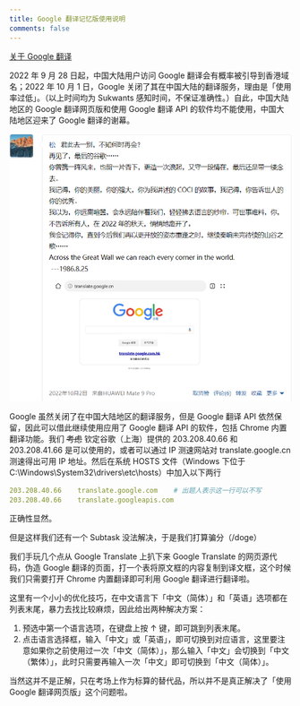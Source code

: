 ```yaml
---
title: Google 翻译记忆版使用说明
comments: false
---
```



[关于 Google 翻译](https://translate.google.com/about/?hl=zh-CN)

2022 年 9 月 28 日起，中国大陆用户访问 Google 翻译会有概率被引导到香港域名；2022 年 10 月 1 日，Google 关闭了其在中国大陆的翻译服务，理由是「使用率过低」。（以上时间均为 Sukwants 感知时间，不保证准确性。）自此，中国大陆地区的 Google 翻译网页版和使用 Google 翻译 API 的软件均不能使用，中国大陆地区迎来了 Google 翻译的谢幕。

<img src="./goodbye.png" alt="再见，Google 翻译">

Google 虽然关闭了在中国大陆地区的翻译服务，但是 Google 翻译 API 依然保留，因此可以借此继续使用应用了 Google 翻译 API 的软件，包括 Chrome 内置翻译功能。我们 ~~考虑~~ 钦定谷歌（上海）提供的 203.208.40.66 和 203.208.41.66 是可以使用的，或者可以通过 IP 测速网站对 translate.google.cn 测速得出可用 IP 地址。然后在系统 HOSTS 文件（Windows 下位于 C:\Windows\System32\drivers\etc\hosts）中加入以下两行

```yml
203.208.40.66    translate.google.com    # 出题人表示这一行可以不写
203.208.40.66    translate.googleapis.com
```

正确性显然。

但是这样我们还有一个 Subtask 没法解决，于是我们打算骗分（/doge）

我们手玩几个点从 Google Translate 上扒下来 Google Translate 的网页源代码，伪造 Google 翻译的页面，打一个表将原文框的内容复制到译文框，这个时候我们只需要打开 Chrome 内置翻译即可利用 Google 翻译进行翻译啦。

这里有一个小小的优化技巧，在中文语言下「中文（简体）」和「英语」选项都在列表末尾，暴力去找比较麻烦，因此给出两种解决方案：

  1. 预选中第一个语言选项，在键盘上按 ↑ 键，即可跳到列表末尾。
  2. 点击语言选择框，输入「中文」或「英语」，即可切换到对应语言，这里要注意如果你之前使用过一次「中文（简体）」，那么输入「中文」会切换到「中文（繁体）」，此时只需要再输入一次「中文」即可切换到「中文（简体）」。

当然这并不是正解，只在考场上作为标算的替代品，所以并不是真正解决了「使用 Google 翻译网页版」这个问题啦。
